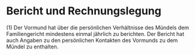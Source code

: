 # Bericht und Rechnungslegung

(1) Der Vormund hat über die persönlichen Verhältnisse des Mündels dem Familiengericht mindestens einmal jährlich zu berichten. Der Bericht hat auch Angaben zu den persönlichen Kontakten des Vormunds zu dem Mündel zu enthalten.